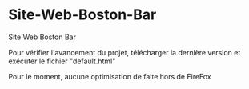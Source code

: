 # Site-Web-Boston-Bar
Site Web Boston Bar

Pour vérifier l'avancement du projet, télécharger la dernière version et exécuter le fichier "default.html"

Pour le moment, aucune optimisation de faite hors de FireFox
